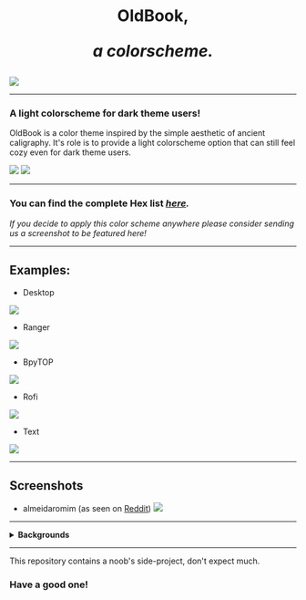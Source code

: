 <h1 align="center"> OldBook,

<i>a colorscheme.</i> </h1>

![](./cover.png)

_______

### A light colorscheme for dark theme users!

OldBook is a color theme inspired by the simple aesthetic of ancient caligraphy.
It's role is to provide a light colorscheme option that can still feel cozy even for dark theme users. 

![](./palette.png)
![](./supplementary-palette.png)

_______

### You can find the complete Hex list <i>[here](https://github.com/PoisonIsBestType/OldBook/blob/main/hex-list.txt).

If you decide to apply this color scheme anywhere please consider sending us a screenshot to be featured here!</i>

_______

## Examples:
- Desktop

![](./desktop.png)

- Ranger

![](./ranger.png)

- BpyTOP

![](./bpytop.png)

- Rofi

![](./rofi.png)


- Text

![](./text.png)

_______

## Screenshots

- almeidaromim (as seen on [Reddit](https://www.reddit.com/r/unixporn/comments/16xincq/awesomewm_oldbook/))
![](./oldbook.png)

_______

<details>
<summary><b>
Backgrounds 
</b></summary>
<img src="background/oldbook-ink.png">
<img src="background/oldbook-mint.png">
<img src="background/oldbook-stripe.png">

</details>

_______







This repository contains a noob's side-project, don't expect much.
### Have a good one!
